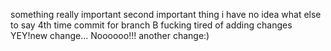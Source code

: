 something really important
second important thing
i have no idea what else to say
4th time
commit for branch B
fucking tired of adding changes
YEY!new change...
Noooooo!!! another change:)
